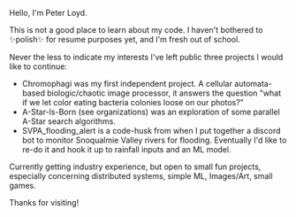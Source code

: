Hello, I'm Peter Loyd.

This is not a good place to learn about my code. I haven't bothered to ✨polish✨ for resume purposes yet, and I'm fresh out of school.

Never the less to indicate my interests I've left public three projects I would like to continue:

- Chromophagi was my first independent project. A cellular automata-based biologic/chaotic image processor, it answers the question "what if we let color eating bacteria colonies loose on our photos?"
- A-Star-Is-Born (see organizations) was an exploration of some parallel A-Star search algorithms.
- SVPA_flooding_alert is a code-husk from when I put together a discord bot to monitor Snoqualmie Valley rivers for flooding. Eventually I'd like to re-do it and hook it up to rainfall inputs and an ML model.

Currently getting industry experience, but open to small fun projects, especially concerning distributed systems, simple ML, Images/Art, small games.

Thanks for visiting!
